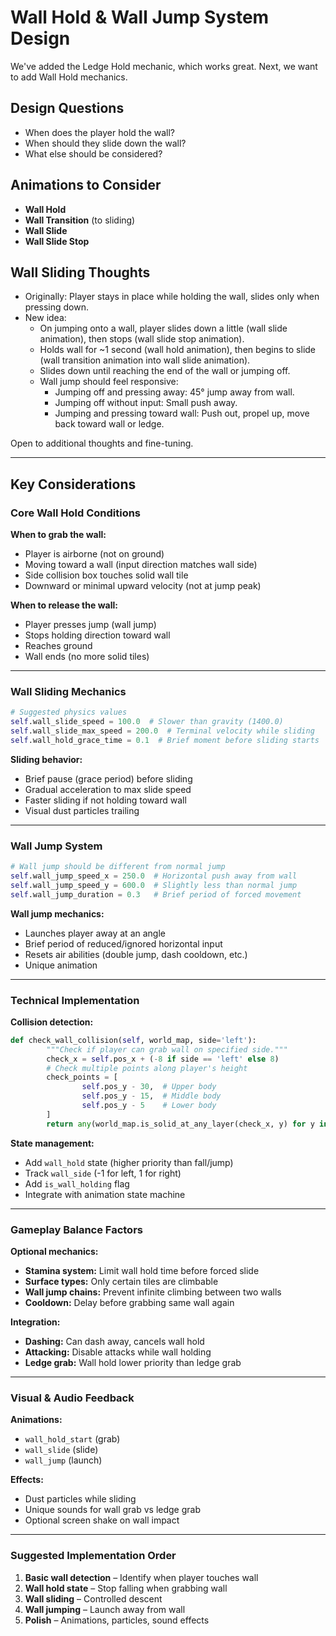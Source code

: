 # Wall Hold & Wall Jump System Design

We've added the Ledge Hold mechanic, which works great. Next, we want to add Wall Hold mechanics.

## **Design Questions**

- When does the player hold the wall?
- When should they slide down the wall?
- What else should be considered?

## **Animations to Consider**

- **Wall Hold**
- **Wall Transition** (to sliding)
- **Wall Slide**
- **Wall Slide Stop**

## **Wall Sliding Thoughts**

- Originally: Player stays in place while holding the wall, slides only when pressing down.
- New idea:  
    - On jumping onto a wall, player slides down a little (wall slide animation), then stops (wall slide stop animation).
    - Holds wall for ~1 second (wall hold animation), then begins to slide (wall transition animation into wall slide animation).
    - Slides down until reaching the end of the wall or jumping off.
    - Wall jump should feel responsive:
        - Jumping off and pressing away: 45° jump away from wall.
        - Jumping off without input: Small push away.
        - Jumping and pressing toward wall: Push out, propel up, move back toward wall or ledge.

Open to additional thoughts and fine-tuning.

---

## **Key Considerations**

### **Core Wall Hold Conditions**

**When to grab the wall:**
- Player is airborne (not on ground)
- Moving toward a wall (input direction matches wall side)
- Side collision box touches solid wall tile
- Downward or minimal upward velocity (not at jump peak)

**When to release the wall:**
- Player presses jump (wall jump)
- Stops holding direction toward wall
- Reaches ground
- Wall ends (no more solid tiles)

---

### **Wall Sliding Mechanics**

```python
# Suggested physics values
self.wall_slide_speed = 100.0  # Slower than gravity (1400.0)
self.wall_slide_max_speed = 200.0  # Terminal velocity while sliding
self.wall_hold_grace_time = 0.1  # Brief moment before sliding starts
```

**Sliding behavior:**
- Brief pause (grace period) before sliding
- Gradual acceleration to max slide speed
- Faster sliding if not holding toward wall
- Visual dust particles trailing

---

### **Wall Jump System**

```python
# Wall jump should be different from normal jump
self.wall_jump_speed_x = 250.0  # Horizontal push away from wall  
self.wall_jump_speed_y = 600.0  # Slightly less than normal jump
self.wall_jump_duration = 0.3   # Brief period of forced movement
```

**Wall jump mechanics:**
- Launches player away at an angle
- Brief period of reduced/ignored horizontal input
- Resets air abilities (double jump, dash cooldown, etc.)
- Unique animation

---

### **Technical Implementation**

**Collision detection:**
```python
def check_wall_collision(self, world_map, side='left'):
        """Check if player can grab wall on specified side."""
        check_x = self.pos_x + (-8 if side == 'left' else 8)
        # Check multiple points along player's height
        check_points = [
                self.pos_y - 30,  # Upper body
                self.pos_y - 15,  # Middle body  
                self.pos_y - 5    # Lower body
        ]
        return any(world_map.is_solid_at_any_layer(check_x, y) for y in check_points)
```

**State management:**
- Add `wall_hold` state (higher priority than fall/jump)
- Track `wall_side` (-1 for left, 1 for right)  
- Add `is_wall_holding` flag
- Integrate with animation state machine

---

### **Gameplay Balance Factors**

**Optional mechanics:**
- **Stamina system:** Limit wall hold time before forced slide
- **Surface types:** Only certain tiles are climbable
- **Wall jump chains:** Prevent infinite climbing between two walls
- **Cooldown:** Delay before grabbing same wall again

**Integration:**
- **Dashing:** Can dash away, cancels wall hold
- **Attacking:** Disable attacks while wall holding
- **Ledge grab:** Wall hold lower priority than ledge grab

---

### **Visual & Audio Feedback**

**Animations:**
- `wall_hold_start` (grab)
- `wall_slide` (slide)
- `wall_jump` (launch)

**Effects:**
- Dust particles while sliding
- Unique sounds for wall grab vs ledge grab
- Optional screen shake on wall impact

---

### **Suggested Implementation Order**

1. **Basic wall detection** – Identify when player touches wall
2. **Wall hold state** – Stop falling when grabbing wall
3. **Wall sliding** – Controlled descent
4. **Wall jumping** – Launch away from wall
5. **Polish** – Animations, particles, sound effects

